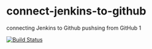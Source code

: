 # connect-jenkins-to-github
connecting Jenkins to Github
pushsing from GitHub
1

[![Build Status](http://16.171.179.15/buildStatus/icon?job=connect-jenkins-to-github)](http://ec2-13-53-98-65.eu-north-1.compute.amazonaws.com/job/connect-jenkins-to-github/)
